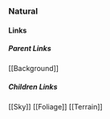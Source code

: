 ### Natural
#### Links
##### Parent Links
[[Background]]
##### Children Links
[[Sky]]
[[Foliage]]
[[Terrain]]
